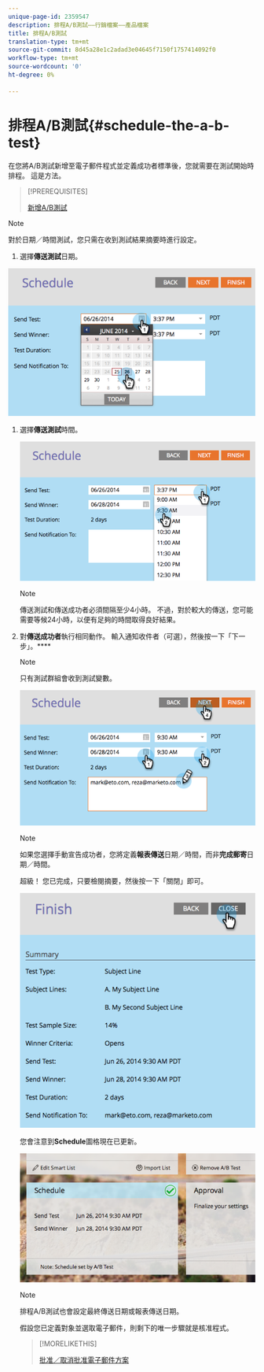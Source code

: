 ```yaml
---
unique-page-id: 2359547
description: 排程A/B測試——行銷檔案——產品檔案
title: 排程A/B測試
translation-type: tm+mt
source-git-commit: 8d45a28e1c2adad3e04645f7150f1757414092f0
workflow-type: tm+mt
source-wordcount: '0'
ht-degree: 0%

---
```



# 排程A/B測試{#schedule-the-a-b-test}

在您將A/B測試新增至電子郵件程式並定義成功者標準後，您就需要在測試開始時排程。 這是方法。

>[!PREREQUISITES]
>
>[新增A/B測試](/help/marketo/product-docs/email-marketing/email-programs/email-program-actions/email-test-a-b-test/add-an-a-b-test.md)

>[!NOTE]
>
>對於日期／時間測試，您只需在收到測試結果摘要時進行設定。

1. 選擇&#x200B;**傳送測試**&#x200B;日期。

![](assets/image2014-9-12-15-3a59-3a54.png)

1. 選擇&#x200B;**傳送測試**&#x200B;時間。

   ![](assets/image2014-9-12-16-3a0-3a2.png)

   >[!NOTE]
   >
   >傳送測試和傳送成功者必須間隔至少4小時。 不過，對於較大的傳送，您可能需要等候24小時，以便有足夠的時間取得良好結果。

1. 對&#x200B;**傳送成功者**&#x200B;執行相同動作。 輸入通知收件者（可選），然後按一下「下一步」。****

   >[!NOTE]
   >
   >只有測試群組會收到測試變數。

   ![](assets/image2014-9-12-16-3a0-3a12.png)

   >[!NOTE]
   >
   >如果您選擇手動宣告成功者，您將定義&#x200B;**報表傳送**&#x200B;日期／時間，而非&#x200B;**完成郵寄**&#x200B;日期／時間。

   超級！ 您已完成，只要檢閱摘要，然後按一下「關閉」即可。

   ![](assets/image2014-9-12-16-3a1-3a23.png)

   您會注意到&#x200B;**Schedule**&#x200B;圖格現在已更新。

   ![](assets/image2014-9-12-16-3a1-3a33.png)

   >[!NOTE]
   >
   >排程A/B測試也會設定最終傳送日期或報表傳送日期。

   假設您已定義對象並選取電子郵件，則剩下的唯一步驟就是核准程式。

   >[!MORELIKETHIS]
   >
   >[批准／取消批准電子郵件方案](/help/marketo/product-docs/email-marketing/email-programs/email-program-actions/approve-unapprove-an-email-program.md)
